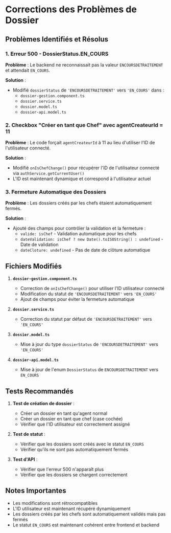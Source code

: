 # Corrections des Problèmes de Dossier

## Problèmes Identifiés et Résolus

### 1. Erreur 500 - DossierStatus.EN_COURS
**Problème** : Le backend ne reconnaissait pas la valeur `ENCOURSDETRAITEMENT` et attendait `EN_COURS`.

**Solution** :
- Modifié `dossierStatus` de `'ENCOURSDETRAITEMENT'` vers `'EN_COURS'` dans :
  - `dossier-gestion.component.ts`
  - `dossier.service.ts`
  - `dossier.model.ts`
  - `dossier-api.model.ts`

### 2. Checkbox "Créer en tant que Chef" avec agentCreateurId = 11
**Problème** : Le code forçait `agentCreateurId` à 11 au lieu d'utiliser l'ID de l'utilisateur connecté.

**Solution** :
- Modifié `onIsChefChange()` pour récupérer l'ID de l'utilisateur connecté via `authService.getCurrentUser()`
- L'ID est maintenant dynamique et correspond à l'utilisateur actuel

### 3. Fermeture Automatique des Dossiers
**Problème** : Les dossiers créés par les chefs étaient automatiquement fermés.

**Solution** :
- Ajouté des champs pour contrôler la validation et la fermeture :
  - `valide: isChef` - Validation automatique pour les chefs
  - `dateValidation: isChef ? new Date().toISOString() : undefined` - Date de validation
  - `dateCloture: undefined` - Pas de date de clôture automatique

## Fichiers Modifiés

1. **`dossier-gestion.component.ts`**
   - Correction de `onIsChefChange()` pour utiliser l'ID utilisateur connecté
   - Modification du statut de `'ENCOURSDETRAITEMENT'` vers `'EN_COURS'`
   - Ajout de champs pour éviter la fermeture automatique

2. **`dossier.service.ts`**
   - Correction du statut par défaut de `'ENCOURSDETRAITEMENT'` vers `'EN_COURS'`

3. **`dossier.model.ts`**
   - Mise à jour du type `dossierStatus` de `'ENCOURSDETRAITEMENT'` vers `'EN_COURS'`

4. **`dossier-api.model.ts`**
   - Mise à jour de l'enum `DossierStatus` de `ENCOURSDETRAITEMENT` vers `EN_COURS`

## Tests Recommandés

1. **Test de création de dossier** :
   - Créer un dossier en tant qu'agent normal
   - Créer un dossier en tant que chef (case cochée)
   - Vérifier que l'ID utilisateur est correctement assigné

2. **Test de statut** :
   - Vérifier que les dossiers sont créés avec le statut `EN_COURS`
   - Vérifier qu'ils ne sont pas automatiquement fermés

3. **Test d'API** :
   - Vérifier que l'erreur 500 n'apparaît plus
   - Vérifier que les dossiers se chargent correctement

## Notes Importantes

- Les modifications sont rétrocompatibles
- L'ID utilisateur est maintenant récupéré dynamiquement
- Les dossiers créés par les chefs sont automatiquement validés mais pas fermés
- Le statut `EN_COURS` est maintenant cohérent entre frontend et backend





